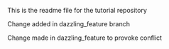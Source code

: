 This is the readme file for the tutorial repository

Change added in dazzling_feature branch

Change made in dazzling_feature to provoke conflict
